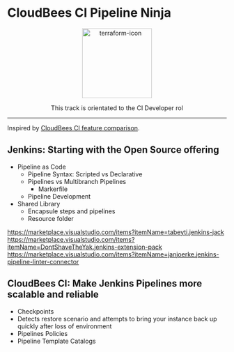 # CloudBees CI Pipeline Ninja

<p align="center">
  <img alt="terraform-icon" src="https://wiki.jenkins-ci.org/JENKINS/attachments/2916393/75071688.svg" height="160" />
  <p align="center">This track is orientated to the CI Developer rol</p>
</p>

---

Inspired by [CloudBees CI feature comparison](https://docs.cloudbees.com/docs/cloudbees-ci/latest/feature-definition).

## Jenkins: Starting with the Open Source offering

* Pipeline as Code
  * Pipeline Syntax: Scripted vs Declarative
  * Pipelines vs Multibranch Pipelines
    * Markerfile
  * Pipeline Development
* Shared Library
  * Encapsule steps and pipelines
  * Resource folder

https://marketplace.visualstudio.com/items?itemName=tabeyti.jenkins-jack
https://marketplace.visualstudio.com/items?itemName=DontShaveTheYak.jenkins-extension-pack
https://marketplace.visualstudio.com/items?itemName=janjoerke.jenkins-pipeline-linter-connector

## CloudBees CI: Make Jenkins Pipelines more scalable and reliable

* Checkpoints
* Detects restore scenario and attempts to bring your instance back up quickly after loss of environment
* Pipelines Policies
* Pipeline Template Catalogs
